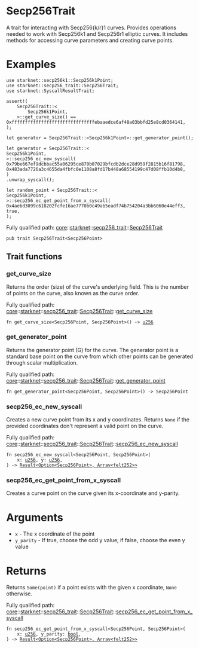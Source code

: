 # Secp256Trait

A trait for interacting with Secp256{k/r}1 curves.
Provides operations needed to work with Secp256k1 and Secp256r1 elliptic curves.
It includes methods for accessing curve parameters and creating curve points.
# Examples

```cairo
use starknet::secp256k1::Secp256k1Point;
use starknet::secp256_trait::Secp256Trait;
use starknet::SyscallResultTrait;

assert!(
    Secp256Trait::<
        Secp256k1Point,
    >::get_curve_size() == 0xfffffffffffffffffffffffffffffffebaaedce6af48a03bbfd25e8cd0364141,
);

let generator = Secp256Trait::<Secp256k1Point>::get_generator_point();

let generator = Secp256Trait::<
Secp256k1Point,
>::secp256_ec_new_syscall(
0x79be667ef9dcbbac55a06295ce870b07029bfcdb2dce28d959f2815b16f81798,
0x483ada7726a3c4655da4fbfc0e1108a8fd17b448a68554199c47d08ffb10d4b8,
)
.unwrap_syscall();

let random_point = Secp256Trait::<
Secp256k1Point,
>::secp256_ec_get_point_from_x_syscall(
0x4aebd3099c618202fcfe16ae7770b0c49ab5eadf74b754204a3bb6060e44eff3, true,
);
```

Fully qualified path: [core](./core.md)::[starknet](./core-starknet.md)::[secp256_trait](./core-starknet-secp256_trait.md)::[Secp256Trait](./core-starknet-secp256_trait-Secp256Trait.md)

<pre><code class="language-cairo">pub trait Secp256Trait&lt;Secp256Point&gt;</code></pre>

## Trait functions

### get_curve_size

Returns the order (size) of the curve's underlying field.
This is the number of points on the curve, also known as the curve order.

Fully qualified path: [core](./core.md)::[starknet](./core-starknet.md)::[secp256_trait](./core-starknet-secp256_trait.md)::[Secp256Trait](./core-starknet-secp256_trait-Secp256Trait.md)::[get_curve_size](./core-starknet-secp256_trait-Secp256Trait.md#get_curve_size)

<pre><code class="language-cairo">fn get_curve_size&lt;Secp256Point, Secp256Point&gt;() -&gt; <a href="core-integer-u256.html">u256</a></code></pre>


### get_generator_point

Returns the generator point (G) for the curve.
The generator point is a standard base point on the curve from which other points
can be generated through scalar multiplication.

Fully qualified path: [core](./core.md)::[starknet](./core-starknet.md)::[secp256_trait](./core-starknet-secp256_trait.md)::[Secp256Trait](./core-starknet-secp256_trait-Secp256Trait.md)::[get_generator_point](./core-starknet-secp256_trait-Secp256Trait.md#get_generator_point)

<pre><code class="language-cairo">fn get_generator_point&lt;Secp256Point, Secp256Point&gt;() -&gt; Secp256Point</code></pre>


### secp256_ec_new_syscall

Creates a new curve point from its x and y coordinates.
Returns `None` if the provided coordinates don't represent a valid point on the curve.

Fully qualified path: [core](./core.md)::[starknet](./core-starknet.md)::[secp256_trait](./core-starknet-secp256_trait.md)::[Secp256Trait](./core-starknet-secp256_trait-Secp256Trait.md)::[secp256_ec_new_syscall](./core-starknet-secp256_trait-Secp256Trait.md#secp256_ec_new_syscall)

<pre><code class="language-cairo">fn secp256_ec_new_syscall&lt;Secp256Point, Secp256Point&gt;(
    x: <a href="core-integer-u256.html">u256</a>, y: <a href="core-integer-u256.html">u256</a>,
) -&gt; <a href="core-result-Result.html">Result&lt;Option&lt;Secp256Point&gt;, Array&lt;felt252&gt;&gt;</a></code></pre>


### secp256_ec_get_point_from_x_syscall

Creates a curve point on the curve given its x-coordinate and y-parity.
# Arguments

- `x` - The x coordinate of the point
- `y_parity` - If true, choose the odd y value; if false, choose the even y value
# Returns

Returns `Some(point)` if a point exists with the given x coordinate,
`None` otherwise.

Fully qualified path: [core](./core.md)::[starknet](./core-starknet.md)::[secp256_trait](./core-starknet-secp256_trait.md)::[Secp256Trait](./core-starknet-secp256_trait-Secp256Trait.md)::[secp256_ec_get_point_from_x_syscall](./core-starknet-secp256_trait-Secp256Trait.md#secp256_ec_get_point_from_x_syscall)

<pre><code class="language-cairo">fn secp256_ec_get_point_from_x_syscall&lt;Secp256Point, Secp256Point&gt;(
    x: <a href="core-integer-u256.html">u256</a>, y_parity: <a href="core-bool.html">bool</a>,
) -&gt; <a href="core-result-Result.html">Result&lt;Option&lt;Secp256Point&gt;, Array&lt;felt252&gt;&gt;</a></code></pre>


